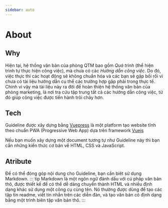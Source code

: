 ```yaml
---
sidebar: auto
---
```


# About

## Why
Hiện tại, hệ thống văn bản của phòng QTM bao gồm _Quá trình_ (thể hiện trình tự thực hiện công việc), mà chưa có các _Hướng dẫn công việc_. Do đó, việc thực thi các hoạt động sẽ không chuẩn hóa và các bạn sẽ gặp bối rối vì chưa có tài liệu hướng dẫn cụ thể các trường hợp gặp phải trong thực tế. Chính vì vậy mà tài liệu này ra đời để hoàn thiện hệ thống văn bản của phòng marketing, là nơi tra cứu tập trung tất cả các hướng dẫn công việc, từ đó giúp công việc được tiến hành trôi chảy hơn.


## Tech
Guideline được xây dựng bằng [Vuepress](https://vuepress.vuejs.org) là một platform tạo website tĩnh theo chuẩn PWA (Progressive Web App) dựa trên framework [Vuejs](https://vuejs.org/)

Nếu bạn muốn xây dựng một document tương tự như Guideline này thì bạn cần những kiến thức cơ bản về HTML, CSS và JavaScript.

## Atribute
Để có thể đóng góp nội dung cho Guideline, bạn cần biêt sử dụng Markdown.
::: tip
Markdown là một ngôn ngữ đánh dấu với cú pháp văn bản thô, được thiết kế để có thể dễ dàng chuyển thành HTML và nhiều định dạng khác sử dụng một công cụ cùng tên. Nó thường được dùng để tạo các tập tin readme, viết tin nhắn trên các diễn đàn, và tạo văn bản có định dạng bằng một trình biên tập văn bản thô.
:::

